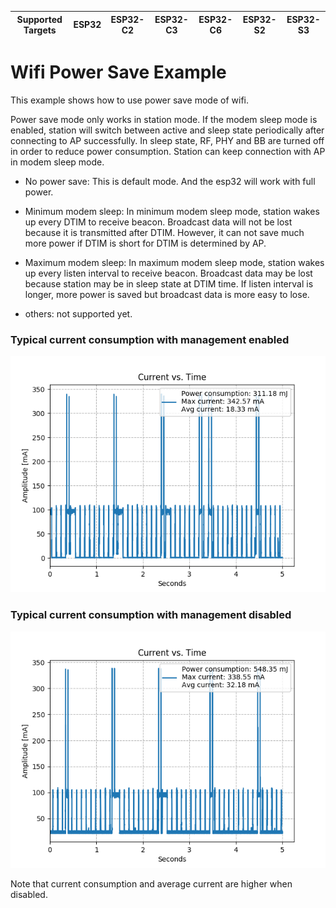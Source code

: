 | Supported Targets | ESP32 | ESP32-C2 | ESP32-C3 | ESP32-C6 | ESP32-S2 | ESP32-S3 |
| ----------------- | ----- | -------- | -------- | -------- | -------- | -------- |

# Wifi Power Save Example

This example shows how to use power save mode of wifi.

Power save mode only works in station mode. If the modem sleep mode is enabled, station will switch between active and sleep state periodically after connecting to AP successfully. In sleep state, RF, PHY and BB are turned off in order to reduce power consumption. Station can keep connection with AP in modem sleep mode.

* No power save: This is default mode. And the esp32 will work with full power.

* Minimum modem sleep: In minimum modem sleep mode, station wakes up every DTIM to receive beacon. Broadcast data will not be lost because it is transmitted after DTIM. However, it can not save much more power if DTIM is short for DTIM is determined by AP.

* Maximum modem sleep: In maximum modem sleep mode, station wakes up every listen interval to receive beacon. Broadcast data may be lost because station may be in sleep state at DTIM time. If listen interval is longer, more power is saved but broadcast data is more easy to lose.

* others: not supported yet.

### Typical current consumption with management enabled

![current consumption with CONFIG_PM_ENABLE enabled](image/power_save_graph.png)

### Typical current consumption with management disabled

![current consumption with CONFIG_PM_ENABLE disabled](image/power_save_graph_PM_disabled.png)

Note that current consumption and average current are higher when disabled.
